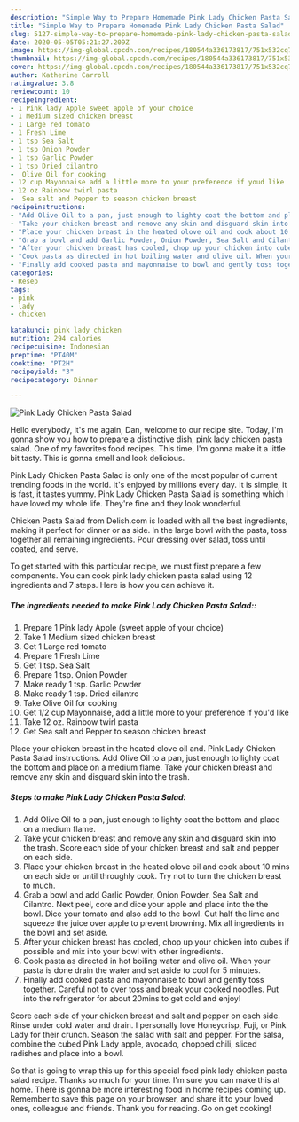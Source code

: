 ```yaml
---
description: "Simple Way to Prepare Homemade Pink Lady Chicken Pasta Salad"
title: "Simple Way to Prepare Homemade Pink Lady Chicken Pasta Salad"
slug: 5127-simple-way-to-prepare-homemade-pink-lady-chicken-pasta-salad
date: 2020-05-05T05:21:27.209Z
image: https://img-global.cpcdn.com/recipes/180544a336173817/751x532cq70/pink-lady-chicken-pasta-salad-recipe-main-photo.jpg
thumbnail: https://img-global.cpcdn.com/recipes/180544a336173817/751x532cq70/pink-lady-chicken-pasta-salad-recipe-main-photo.jpg
cover: https://img-global.cpcdn.com/recipes/180544a336173817/751x532cq70/pink-lady-chicken-pasta-salad-recipe-main-photo.jpg
author: Katherine Carroll
ratingvalue: 3.8
reviewcount: 10
recipeingredient:
- 1 Pink lady Apple sweet apple of your choice
- 1 Medium sized chicken breast
- 1 Large red tomato
- 1 Fresh Lime
- 1 tsp Sea Salt
- 1 tsp Onion Powder
- 1 tsp Garlic Powder
- 1 tsp Dried cilantro
-  Olive Oil for cooking
- 12 cup Mayonnaise add a little more to your preference if youd like
- 12 oz Rainbow twirl pasta
-  Sea salt and Pepper to season chicken breast
recipeinstructions:
- "Add Olive Oil to a pan, just enough to lighty coat the bottom and place on a medium flame."
- "Take your chicken breast and remove any skin and disguard skin into the trash. Score each side of your chicken breast and salt and pepper on each side."
- "Place your chicken breast in the heated olove oil and cook about 10 mins on each side or until throughly cook. Try not to turn the chicken breast to much."
- "Grab a bowl and add Garlic Powder, Onion Powder, Sea Salt and Cilantro. Next peel, core and dice your apple and place into the the bowl. Dice your tomato and also add to the bowl. Cut half the lime and squeeze the juice over apple to prevent browning. Mix all ingredients in the bowl and set aside."
- "After your chicken breast has cooled, chop up your chicken into cubes if possible and mix into your bowl with other ingredients."
- "Cook pasta as directed in hot boiling water and olive oil. When your pasta is done drain the water and set aside to cool for 5 minutes."
- "Finally add cooked pasta and mayonnaise to bowl and gently toss together. Careful not to over toss and break your cooked noodles. Put into the refrigerator for about 20mins to get cold and enjoy!"
categories:
- Resep
tags:
- pink
- lady
- chicken

katakunci: pink lady chicken
nutrition: 294 calories
recipecuisine: Indonesian
preptime: "PT40M"
cooktime: "PT2H"
recipeyield: "3"
recipecategory: Dinner

---
```



![Pink Lady Chicken Pasta Salad](https://img-global.cpcdn.com/recipes/180544a336173817/751x532cq70/pink-lady-chicken-pasta-salad-recipe-main-photo.jpg)

Hello everybody, it's me again, Dan, welcome to our recipe site. Today, I'm gonna show you how to prepare a distinctive dish, pink lady chicken pasta salad. One of my favorites food recipes. This time, I'm gonna make it a little bit tasty. This is gonna smell and look delicious.

Pink Lady Chicken Pasta Salad is only one of the most popular of current trending foods in the world. It's enjoyed by millions every day. It is simple, it is fast, it tastes yummy. Pink Lady Chicken Pasta Salad is something which I have loved my whole life. They're fine and they look wonderful.

Chicken Pasta Salad from Delish.com is loaded with all the best ingredients, making it perfect for dinner or as side. In the large bowl with the pasta, toss together all remaining ingredients. Pour dressing over salad, toss until coated, and serve.


To get started with this particular recipe, we must first prepare a few components. You can cook pink lady chicken pasta salad using 12 ingredients and 7 steps. Here is how you can achieve it.

##### The ingredients needed to make Pink Lady Chicken Pasta Salad::

1. Prepare 1 Pink lady Apple (sweet apple of your choice)
1. Take 1 Medium sized chicken breast
1. Get 1 Large red tomato
1. Prepare 1 Fresh Lime
1. Get 1 tsp. Sea Salt
1. Prepare 1 tsp. Onion Powder
1. Make ready 1 tsp. Garlic Powder
1. Make ready 1 tsp. Dried cilantro
1. Take  Olive Oil for cooking
1. Get 1/2 cup Mayonnaise, add a little more to your preference if you&#39;d like
1. Take 12 oz. Rainbow twirl pasta
1. Get  Sea salt and Pepper to season chicken breast


Place your chicken breast in the heated olove oil and. Pink Lady Chicken Pasta Salad instructions. Add Olive Oil to a pan, just enough to lighty coat the bottom and place on a medium flame. Take your chicken breast and remove any skin and disguard skin into the trash. 

##### Steps to make Pink Lady Chicken Pasta Salad:

1. Add Olive Oil to a pan, just enough to lighty coat the bottom and place on a medium flame.
1. Take your chicken breast and remove any skin and disguard skin into the trash. Score each side of your chicken breast and salt and pepper on each side.
1. Place your chicken breast in the heated olove oil and cook about 10 mins on each side or until throughly cook. Try not to turn the chicken breast to much.
1. Grab a bowl and add Garlic Powder, Onion Powder, Sea Salt and Cilantro. Next peel, core and dice your apple and place into the the bowl. Dice your tomato and also add to the bowl. Cut half the lime and squeeze the juice over apple to prevent browning. Mix all ingredients in the bowl and set aside.
1. After your chicken breast has cooled, chop up your chicken into cubes if possible and mix into your bowl with other ingredients.
1. Cook pasta as directed in hot boiling water and olive oil. When your pasta is done drain the water and set aside to cool for 5 minutes.
1. Finally add cooked pasta and mayonnaise to bowl and gently toss together. Careful not to over toss and break your cooked noodles. Put into the refrigerator for about 20mins to get cold and enjoy!


Score each side of your chicken breast and salt and pepper on each side. Rinse under cold water and drain. I personally love Honeycrisp, Fuji, or Pink Lady for their crunch. Season the salad with salt and pepper. For the salsa, combine the cubed Pink Lady apple, avocado, chopped chili, sliced radishes and place into a bowl. 

So that is going to wrap this up for this special food pink lady chicken pasta salad recipe. Thanks so much for your time. I'm sure you can make this at home. There is gonna be more interesting food in home recipes coming up. Remember to save this page on your browser, and share it to your loved ones, colleague and friends. Thank you for reading. Go on get cooking!
